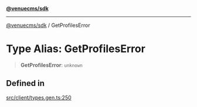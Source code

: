[**@venuecms/sdk**](../README.md)

***

[@venuecms/sdk](../README.md) / GetProfilesError

# Type Alias: GetProfilesError

> **GetProfilesError**: `unknown`

## Defined in

[src/client/types.gen.ts:250](https://github.com/venuecms/sdk/blob/8a6c84653ba60be7399cb6d469978abeb0f847f0/src/client/types.gen.ts#L250)
